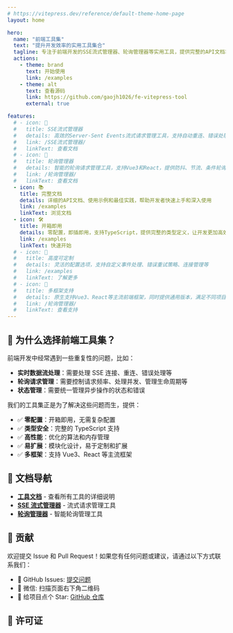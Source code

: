 ```yaml
---
# https://vitepress.dev/reference/default-theme-home-page
layout: home

hero:
  name: "前端工具集"
  text: "提升开发效率的实用工具集合"
  tagline: 专注于前端开发的SSE流式管理器、轮询管理器等实用工具，提供完整的API文档和使用示例
  actions:
    - theme: brand
      text: 开始使用
      link: /examples
    - theme: alt
      text: 查看源码
      link: https://github.com/gaojh1026/fe-vitepress-tool
      external: true

features:
  # - icon: 🚀
  #   title: SSE流式管理器
  #   details: 高效的Server-Sent Events流式请求管理工具，支持自动重连、错误处理、消息过滤等功能，让实时数据流处理变得简单
  #   link: /SSE流式管理器/
  #   linkText: 查看文档
  # - icon: 🔄
  #   title: 轮询管理器
  #   details: 智能的轮询请求管理工具，支持Vue3和React，提供防抖、节流、条件轮询等高级功能
  #   link: /轮询管理器/
  #   linkText: 查看文档
  - icon: 📚
    title: 完整文档
    details: 详细的API文档、使用示例和最佳实践，帮助开发者快速上手和深入使用
    link: /examples
    linkText: 浏览文档
  - icon: 🛠️
    title: 开箱即用
    details: 零配置，即插即用，支持TypeScript，提供完整的类型定义，让开发更加高效
    link: /examples
    linkText: 快速开始
  # - icon: 🔧
  #   title: 高度可定制
  #   details: 灵活的配置选项，支持自定义事件处理、错误重试策略、连接管理等
  #   link: /examples
  #   linkText: 了解更多
  # - icon: 📱
  #   title: 多框架支持
  #   details: 原生支持Vue3、React等主流前端框架，同时提供通用版本，满足不同项目需求
  #   link: /轮询管理器/
  #   linkText: 查看支持
---
```


## 🎯 为什么选择前端工具集？

前端开发中经常遇到一些重复性的问题，比如：

- **实时数据流处理**：需要处理 SSE 连接、重连、错误处理等
- **轮询请求管理**：需要控制请求频率、处理并发、管理生命周期等
- **状态管理**：需要统一管理异步操作的状态和错误

我们的工具集正是为了解决这些问题而生，提供：

- ✅ **零配置**：开箱即用，无需复杂配置
- ✅ **类型安全**：完整的 TypeScript 支持
- ✅ **高性能**：优化的算法和内存管理
- ✅ **易扩展**：模块化设计，易于定制和扩展
- ✅ **多框架**：支持 Vue3、React 等主流框架

<!-- ## 🚀 快速开始

```bash
# 安装依赖
npm install

# 启动开发服务器
npm run dev

# 构建文档
npm run build
``` -->

## 📖 文档导航

- **[工具文档](/examples)** - 查看所有工具的详细说明
- **[SSE 流式管理器](/SSE流式管理器/)** - 流式请求管理工具
- **[轮询管理器](/轮询管理器/)** - 智能轮询管理工具

## 🤝 贡献

欢迎提交 Issue 和 Pull Request！如果您有任何问题或建议，请通过以下方式联系我们：

- 📧 GitHub Issues: [提交问题](https://github.com/gaojh1026/fe-vitepress-tool/issues)
- 💬 微信: 扫描页面右下角二维码
- 🌟 给项目点个 Star: [GitHub 仓库](https://github.com/gaojh1026/fe-vitepress-tool)

## 📄 许可证

<!-- 本项目基于 [ISC License](LICENSE) 开源协议。 -->

